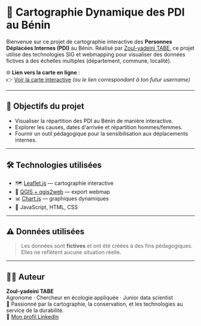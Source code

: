 # 📍 Cartographie Dynamique des PDI au Bénin

Bienvenue sur ce projet de cartographie interactive des **Personnes Déplacées Internes (PDI)** au Bénin. Réalisé par [Zoul-yadeini TABE](https://www.linkedin.com/in/zoultabe), ce projet utilise des technologies SIG et webmapping pour visualiser des données fictives à des échelles multiples (département, commune, localité).

🌐 **Lien vers la carte en ligne** :  
👉 [Voir la carte interactive](https://joker00229.github.io/pdi-benin-map/) *(ou le lien correspondant à ton futur username)*

---

## 🎯 Objectifs du projet

- Visualiser la répartition des PDI au Bénin de manière interactive.
- Explorer les causes, dates d'arrivée et répartition hommes/femmes.
- Fournir un outil pédagogique pour la sensibilisation aux déplacements internes.

---

## 🛠️ Technologies utilisées

- 🗺️ [Leaflet.js](https://leafletjs.com/) — cartographie interactive
- 🧩 [QGIS + qgis2web](https://github.com/tomchadwin/qgis2web) — export webmap
- 📊 [Chart.js](https://www.chartjs.org/) — graphiques dynamiques
- 🧠 JavaScript, HTML, CSS

---

## ⚠️ Données utilisées

> Les données sont **fictives** et ont été créées à des fins pédagogiques. Elles ne reflètent aucune situation réelle.

---

## 👨‍💻 Auteur

**Zoul-yadeini TABE**  
Agronome · Chercheur en écologie appliquée · Junior data scientist  
🌱 Passionné par la cartographie, la conservation, et les technologies au service de la durabilité.  
🔗 [Mon profil LinkedIn](https://www.linkedin.com/in/zoultabe)




